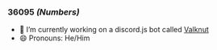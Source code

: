 ### 36095 _(Numbers)_

- 🔭 I’m currently working on a discord.js bot called [Valknut](https://github.com/TheStreamerCompany/valknut-bot)
- 😄 Pronouns: He/Him
